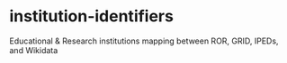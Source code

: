 # institution-identifiers
Educational &amp; Research institutions mapping between ROR, GRID, IPEDs, and Wikidata

